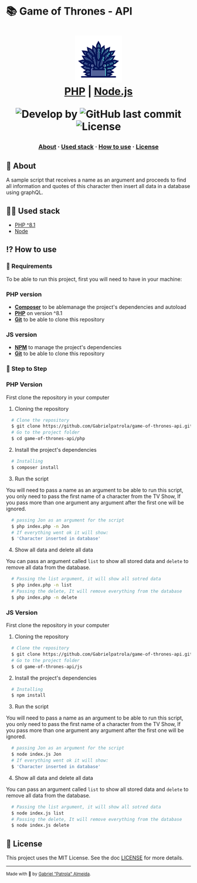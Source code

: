 # 📚 Game of Thrones - API

<h1 align="center">
    <img alt="Game Of Thrones" src="assets/icon.png" height="128px" />
    <br/>
  <a href="https://nodejs.org/en/" target="_blank" rel="noopener">PHP</a> | <a href="https://www.php.net/docs.php" target="_blank" rel="noopener">Node.js</a>

<p align="center">
  <img alt="Develop by" src="https://img.shields.io/badge/Develop%20by-Gabriel%20Patrola-blue?style=flat&logo=Awesome-Lists">
  <img alt="GitHub last commit" src="https://img.shields.io/github/last-commit/gabrielpatrola/game-of-thrones-api?color=informational&style=flat&logo=GitHub-Actions">
  <img alt="License" src="https://img.shields.io/github/license/gabrielpatrola/game-of-thrones-api?&style=flat&logo=Google-Sheets">
<p>

<h3 align="center">
  <a href="#-about">About</a>
  <span> · </span>
  <a href="#-used-stack">Used stack</a>
  <span> · </span>
  <a href="#-how-to-use">How to use</a>
  <span> · </span>
  <a href="#-license">License</a>
</h3>

## 💭 About

A sample script that receives a name as an argument and proceeds to find all information and quotes of this character then insert all data in a database using graphQL.

## 👨‍💻 Used stack

- <a href="https://www.php.net/docs.php" target="_blank" rel="noopener">PHP ^8.1</a>
- <a href="https://nodejs.org/en/" target="_blank" rel="noopener">Node</a>

## ⁉ How to use

### 🤔 Requirements

To be able to run this project, first you will need to have in your machine:

### PHP version

- **<a href="https://getcomposer.org" target="_blank" rel="noopener">Composer</a>** to be ablemanage the project's dependencies and autoload
- **<a href="https://www.php.net/downloads" target="_blank" rel="noopener">PHP</a>** on version ^8.1
- **<a href="https://git-scm.com/downloads" target="_blank" rel="noopener">Git</a>** to be able to clone this repository

### JS version

- **<a href="https://www.npmjs.com/" target="_blank" rel="noopener">NPM</a>** to manage the project's dependencies
- **<a href="https://git-scm.com/downloads" target="_blank" rel="noopener">Git</a>** to be able to clone this repository

### 📝 Step to Step

### PHP Version
First clone the repository in your computer

1. Cloning the repository

```sh
  # Clone the repository
  $ git clone https://github.com/Gabrielpatrola/game-of-thrones-api.git
  # Go to the project folder
  $ cd game-of-thrones-api/php
```

2. Install the project's dependencies

```sh
  # Installing
  $ composer install
```

3. Run the script

You will need to pass a name as an argument to be able to run this script, you only need to pass the first name of a character from the TV Show, If you pass more than one argument any argument after the first one will be ignored.

```sh
  # passing Jon as an argument for the script
  $ php index.php -n Jon
  # If everything went ok it will show:
  $ 'Character inserted in database'
```

4. Show all data and delete all data

You can pass an argument called `list` to show all stored data and `delete` to remove all data from the database.

```sh
  # Passing the list argument, it will show all sotred data
  $ php index.php -n list
  # Passing the delete, It will remove everything from the database
  $ php index.php -n delete
```

### JS Version

First clone the repository in your computer

1. Cloning the repository

```sh
  # Clone the repository
  $ git clone https://github.com/Gabrielpatrola/game-of-thrones-api.git
  # Go to the project folder
  $ cd game-of-thrones-api/js
```

2. Install the project's dependencies

```sh
  # Installing
  $ npm install
```

3. Run the script

You will need to pass a name as an argument to be able to run this script, you only need to pass the first name of a character from the TV Show, If you pass more than one argument any argument after the first one will be ignored.

```sh
  # passing Jon as an argument for the script
  $ node index.js Jon
  # If everything went ok it will show:
  $ 'Character inserted in database'
```

4. Show all data and delete all data

You can pass an argument called `list` to show all stored data and `delete` to remove all data from the database.

```sh
  # Passing the list argument, it will show all sotred data
  $ node index.js list
  # Passing the delete, It will remove everything from the database
  $ node index.js delete
```

## 📃 License

This project uses the MIT License. See the doc [LICENSE](/LICENSE) for more details.

---

<sup> Made with 💙 by <a href="https://github.com/Gabrielpatrola" target="_blank" rel="noopener">Gabriel "Patrola" Almeida</a>.</sup>
